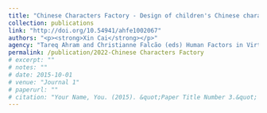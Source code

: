 ```yaml
---
title: "Chinese Characters Factory - Design of children's Chinese character construction enlightenment game based on augmented reality technology"
collection: publications
link: "http://doi.org/10.54941/ahfe1002067"
authors: "<p><strong>Xin Cai</strong></p>"
agency: "Tareq Ahram and Christianne Falcão (eds) Human Factors in Virtual Environments and Game Design. AHFE (2022) International Conference. AHFE Open Access, vol 50. AHFE International, USA."
permalink: /publication/2022-Chinese Characters Factory
# excerpt: ""
# notes: ""
# date: 2015-10-01
# venue: "Journal 1"
# paperurl: ""
# citation: "Your Name, You. (2015). &quot;Paper Title Number 3.&quot; <i>Journal 1</i>. 1(3)."
---
```


